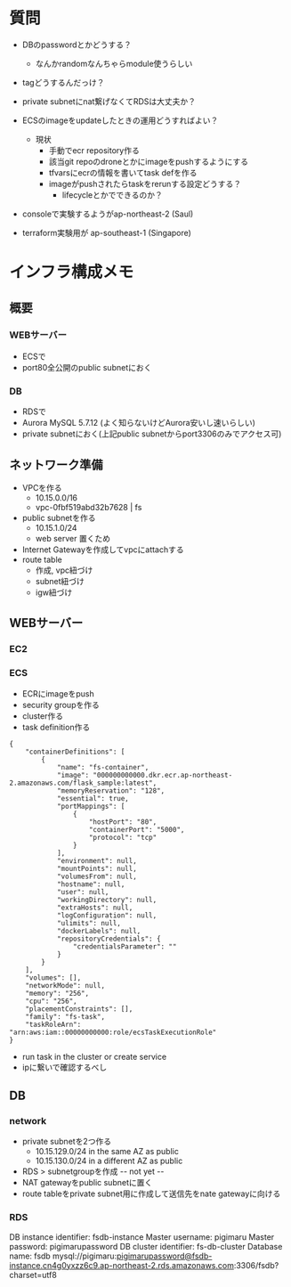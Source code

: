 # 質問
* DBのpasswordとかどうする？
  - なんかrandomなんちゃらmodule使うらしい
* tagどうするんだっけ？
* private subnetにnat繋げなくてRDSは大丈夫か？
* ECSのimageをupdateしたときの運用どうすればよい？
  - 現状
    - 手動でecr repository作る
    - 該当git repoのdroneとかにimageをpushするようにする
    - tfvarsにecrの情報を書いてtask defを作る
    - imageがpushされたらtaskをrerunする設定どうする？
      - lifecycleとかでできるのか？



* consoleで実験するようがap-northeast-2 (Saul)
* terraform実験用が ap-southeast-1 (Singapore)


# インフラ構成メモ
## 概要
### WEBサーバー
* ECSで
* port80全公開のpublic subnetにおく

### DB
* RDSで
* Aurora MySQL 5.7.12 (よく知らないけどAurora安いし速いらしい)
* private subnetにおく(上記public subnetからport3306のみでアクセス可)



## ネットワーク準備
* VPCを作る
  - 10.15.0.0/16
  - vpc-0fbf519abd32b7628 | fs
* public subnetを作る
  - 10.15.1.0/24
  - web server 置くため
* Internet Gatewayを作成してvpcにattachする
* route table
  - 作成, vpc紐づけ
  - subnet紐づけ
  - igw紐づけ

## WEBサーバー
### EC2

### ECS
* ECRにimageをpush
* security groupを作る
* cluster作る
* task definition作る
```
{
    "containerDefinitions": [
        {
            "name": "fs-container",
            "image": "000000000000.dkr.ecr.ap-northeast-2.amazonaws.com/flask_sample:latest",
            "memoryReservation": "128",
            "essential": true,
            "portMappings": [
                {
                    "hostPort": "80",
                    "containerPort": "5000",
                    "protocol": "tcp"
                }
            ],
            "environment": null,
            "mountPoints": null,
            "volumesFrom": null,
            "hostname": null,
            "user": null,
            "workingDirectory": null,
            "extraHosts": null,
            "logConfiguration": null,
            "ulimits": null,
            "dockerLabels": null,
            "repositoryCredentials": {
                "credentialsParameter": ""
            }
        }
    ],
    "volumes": [],
    "networkMode": null,
    "memory": "256",
    "cpu": "256",
    "placementConstraints": [],
    "family": "fs-task",
    "taskRoleArn": "arn:aws:iam::00000000000:role/ecsTaskExecutionRole"
}
```
* run task in the cluster or create service
* ipに繋いで確認するべし


## DB
### network
* private subnetを2つ作る
  - 10.15.129.0/24 in the same AZ as public
  - 10.15.130.0/24 in a different AZ as public
* RDS > subnetgroupを作成
-- not yet --
* NAT gatewayをpublic subnetに置く
* route tableをprivate subnet用に作成して送信先をnate gatewayに向ける

### RDS
DB instance identifier: fsdb-instance
Master username: pigimaru
Master password: pigimarupassword
DB cluster identifier: fs-db-cluster
Database name: fsdb
mysql://pigimaru:pigimarupassword@fsdb-instance.cn4g0yxzz6c9.ap-northeast-2.rds.amazonaws.com:3306/fsdb?charset=utf8



